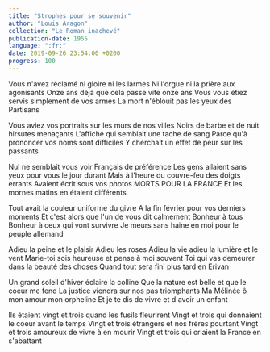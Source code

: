 ```yaml
---
title: "Strophes pour se souvenir"
author: "Louis Aragon"
collection: "Le Roman inachevé"
publication-date: 1955
language: ":fr:"
date: 2019-09-26 23:54:00 +0200
progress: 100
---
```

Vous n'avez réclamé ni gloire ni les larmes
Ni l'orgue ni la prière aux agonisants
Onze ans déjà que cela passe vite onze ans
Vous vous étiez servis simplement de vos armes
La mort n'éblouit pas les yeux des Partisans

Vous aviez vos portraits sur les murs de nos villes
Noirs de barbe et de nuit hirsutes menaçants
L'affiche qui semblait une tache de sang
Parce qu'à prononcer vos noms sont difficiles
Y cherchait un effet de peur sur les passants

Nul ne semblait vous voir Français de préférence
Les gens allaient sans yeux pour vous le jour durant
Mais à l'heure du couvre-feu des doigts errants
Avaient écrit sous vos photos MORTS POUR LA FRANCE
Et les mornes matins en étaient différents

Tout avait la couleur uniforme du givre
A la fin février pour vos derniers moments
Et c'est alors que l'un de vous dit calmement
Bonheur à tous Bonheur à ceux qui vont survivre
Je meurs sans haine en moi pour le peuple allemand

Adieu la peine et le plaisir Adieu les roses
Adieu la vie adieu la lumière et le vent
Marie-toi sois heureuse et pense à moi souvent
Toi qui vas demeurer dans la beauté des choses
Quand tout sera fini plus tard en Erivan

Un grand soleil d'hiver éclaire la colline
Que la nature est belle et que le coeur me fend
La justice viendra sur nos pas triomphants
Ma Mélinée ô mon amour mon orpheline
Et je te dis de vivre et d'avoir un enfant

Ils étaient vingt et trois quand les fusils fleurirent
Vingt et trois qui donnaient le coeur avant le temps
Vingt et trois étrangers et nos frères pourtant
Vingt et trois amoureux de vivre à en mourir
Vingt et trois qui criaient la France en s'abattant
